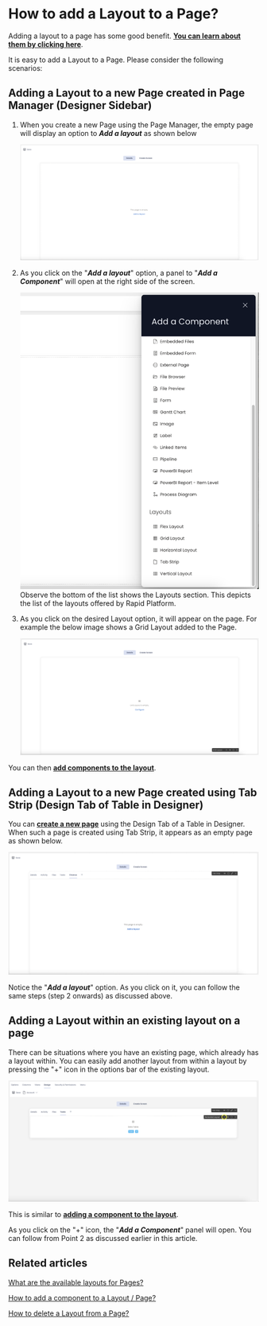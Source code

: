 # How to add a Layout to a Page?

Adding a layout to a page has some good benefit. [**You can learn about them by clicking here**](https://docs.rapidplatform.com/books/glossary/page/page-layout-and-component "Page, layout and component").

It is easy to add a Layout to a Page. Please consider the following scenarios:

## **Adding a Layout to a new Page created in Page Manager (Designer Sidebar)**

1. When you create a new Page using the Page Manager, the empty page will display an option to ***Add a layout*** as shown below

    ![Blank page with no layout](<Blank page with no layout.png>)

2. As you click on the "***Add a layout***" option, a panel to "***Add a Component***" will open at the right side of the screen.

    ![Add component panel](<Add component panel.png>)
    Observe the bottom of the list shows the Layouts section. This depicts the list of the layouts offered by Rapid Platform.

3. As you click on the desired Layout option, it will appear on the page. For example the below image shows a Grid Layout added to the Page.
    
    ![Observe added component on page](<Observe added component on page.png>)

You can then [**add components to the layout**](https://docs.rapidplatform.com/books/experiences/page/how-to-add-a-component-to-a-layout-page "How to add a component to a Layout / Page?").

## **Adding a Layout to a new Page created using Tab Strip (Design Tab of Table in Designer)**

You can **[create a new page](https://docs.rapidplatform.com/books/experiences/page/how-to-create-a-page-in-designer "How to create a Page in Designer?")** using the Design Tab of a Table in Designer. When such a page is created using Tab Strip, it appears as an empty page as shown below.

![Blank page in tabstrip](<Blank page in tabstrip.png>)

Notice the "***Add a layout***" option. As you click on it, you can follow the same steps (step 2 onwards) as discussed above.

## **Adding a Layout within an existing layout on a page**

There can be situations where you have an existing page, which already has a layout within. You can easily add another layout from within a layout by pressing the "+" icon in the options bar of the existing layout.

![Adding a layout to a layout](<Adding layout to a layout.png>)

This is similar to [**adding a component to the layout**](https://docs.rapidplatform.com/books/experiences/page/how-to-add-a-component-to-a-layout-page "How to add a component to a Layout / Page?").

As you click on the "+" icon, the "***Add a Component***" panel will open. You can follow from Point 2 as discussed earlier in this article.

## **Related articles**

[What are the available layouts for Pages?](https://docs.rapidplatform.com/books/experiences/page/what-are-the-available-layouts-for-pages "What are the available layouts for Pages?")

[How to add a component to a Layout / Page?](https://docs.rapidplatform.com/books/experiences/page/how-to-add-a-component-to-a-page "How to add a component to a Page?")

[How to delete a Layout from a Page?](https://docs.rapidplatform.com/books/experiences/page/how-to-delete-a-layout-from-a-page "How to delete a Layout from a Page?")

